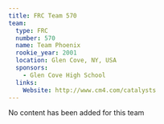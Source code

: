 ```yaml
---
title: FRC Team 570
team:
  type: FRC
  number: 570
  name: Team Phoenix
  rookie_year: 2001
  location: Glen Cove, NY, USA
  sponsors:
    - Glen Cove High School
  links:
    Website: http://www.cm4.com/catalysts
---
```

No content has been added for this team
